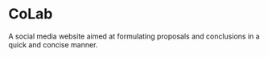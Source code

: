 # CoLab
A social media website aimed at formulating proposals and conclusions in a quick and concise manner.
